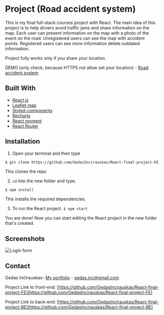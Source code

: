 # Project (Road accident system)

This is my final full-stack courses project with React. The main idea of this project is to help drivers avoid traffic jams and share information on the map. Each user can present information on the map with a photo of the event on the road. Unregistered users can see the map with accident points. Registered users can see more information delete outdated information.

Project fully works only if you share your location.

DEMO (only check, because HTTPS not allow set your location) - [Road accident system](http://accident.gjob.lt)

## Built With

- [React.js](https://reactjs.org/)
- [Leaflet map](https://leafletjs.com/examples/quick-start/)
- [Styled-components](https://styled-components.com/)
- [Recharts](https://recharts.org/en-US/)
- [React moment](https://www.npmjs.com/package/react-moment)
- [React Router](https://reactrouter.com/)

## Installation

1. Open your terminal and then type

```bash
$ git clone https://github.com/GedasIncirauskas/React-final-project-FE.git
```

This clones the repo

2. `cd` into the new folder and type.

`$ npm install`

This installs the required dependencies.

3. To run the React project.
   `$ npm start`

You are done! Now you can start editing the React project in the new folder that's created.

## Screenshots

![Login form](../src/assets/accident1.png)

##

## Contact

Gedas Inčirauskas- [My portfolio](https://gjob.lt) - gedas.inc@gmail.com

Project Link to front-end: [https://github.com/GedasIncirauskas/React-final-project-FE](https://github.com/GedasIncirauskas/React-final-project-FE)

Project Link to back-end: [https://github.com/GedasIncirauskas/React-final-project-BE](https://github.com/GedasIncirauskas/React-final-project-BE)

##
